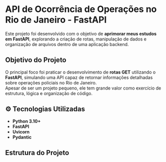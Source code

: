 # API de Ocorrência de Operações no Rio de Janeiro - FastAPI

Este projeto foi desenvolvido com o objetivo de **aprimorar meus estudos em FastAPI**, explorando a criação de rotas, manipulação de dados e organização de arquivos dentro de uma aplicação backend.

##  Objetivo do Projeto

O principal foco foi praticar o desenvolvimento de **rotas GET** utilizando o **FastAPI**, simulando uma API capaz de retornar informações detalhadas sobre operações policiais no Rio de Janeiro.  
Apesar de ser um projeto pequeno, ele tem grande valor como exercício de estrutura, lógica e organização de código.

## ⚙️ Tecnologias Utilizadas

- **Python 3.10+**
- **FastAPI**
- **Uvicorn**
- **Pydantic**

## Estrutura do Projeto

